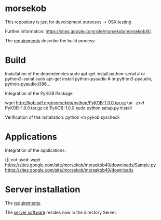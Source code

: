 morsekob
========

This repository is just for development purposes -> OSX testing.

Further information: https://sites.google.com/site/morsekob/morsekob40.

The [requirements](https://sites.google.com/site/morsekob/morsekob40/requirements) describe the 
build process:


# Build
Installation of the dependencies
sudo apt-get install python-serial  # or python3-serial
sudo apt-get install python-pyaudio  # or python3-pyaudio, python-pyaudio:i386...


Integration of the PyKOB Package

wget http://kob.sdf.org/morsekob/python/PyKOB-1.0.0.tar.gz
tar -zxvf PyKOB-1.0.0.tar.gz
cd PyKOB-1.0.0
sudo python setup.py install

Verification of the installation:
python -m pykob.syscheck




# Applications
Integration of the applications:

((( not used: wget https://sites.google.com/site/morsekob/morsekob40/downloads/Sample.py
https://sites.google.com/site/morsekob/morsekob40/downloads



# Server installation

The [requirements](https://sites.google.com/site/morsekob/server/requirements).

The [server software](https://sites.google.com/site/morsekob/server/software) resides now in the
directory Server.

